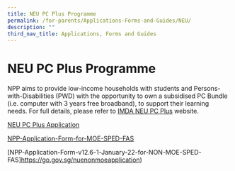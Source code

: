 ```yaml
---
title: NEU PC Plus Programme
permalink: /for-parents/Applications-Forms-and-Guides/NEU/
description: ""
third_nav_title: Applications, Forms and Guides
---
```

**NEU PC Plus Programme**
=========================

NPP aims to provide low-income households with students and Persons-with-Disabilities (PWD) with the opportunity to own a subsidised PC Bundle (i.e. computer with 3 years free broadband), to support their learning needs. For full details, please refer to [IMDA NEU PC Plus](https://www.imda.gov.sg/programme-listing/neu-pc-plus) website.

[NEU PC Plus Application](https://go.gov.sg/nuepcplus)

[NPP-Application-Form-for-MOE-SPED-FAS](https://go.gov.sg/nuemoeapplication)

[NPP-Application-Form-v12.6-1-January-22-for-NON-MOE-SPED-FAS]https://go.gov.sg/nuenonmoeapplication)